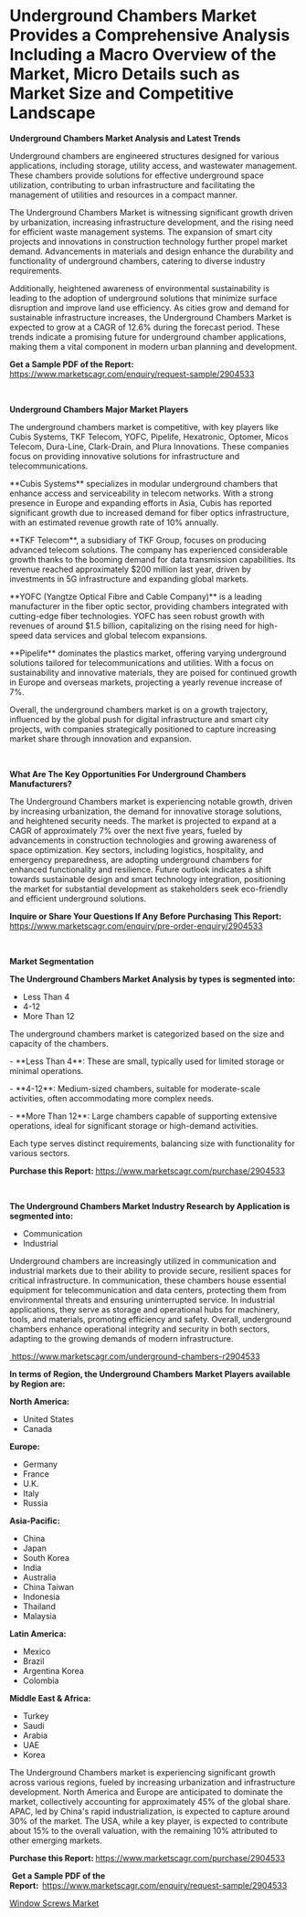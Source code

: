 <p><h1>Underground Chambers Market Provides a Comprehensive Analysis Including a Macro Overview of the Market, Micro Details such as Market Size and Competitive Landscape</h1></p><p><strong>Underground Chambers Market Analysis and Latest Trends</strong></p>
<p><p>Underground chambers are engineered structures designed for various applications, including storage, utility access, and wastewater management. These chambers provide solutions for effective underground space utilization, contributing to urban infrastructure and facilitating the management of utilities and resources in a compact manner. </p><p>The Underground Chambers Market is witnessing significant growth driven by urbanization, increasing infrastructure development, and the rising need for efficient waste management systems. The expansion of smart city projects and innovations in construction technology further propel market demand. Advancements in materials and design enhance the durability and functionality of underground chambers, catering to diverse industry requirements.</p><p>Additionally, heightened awareness of environmental sustainability is leading to the adoption of underground solutions that minimize surface disruption and improve land use efficiency. As cities grow and demand for sustainable infrastructure increases, the Underground Chambers Market is expected to grow at a CAGR of 12.6% during the forecast period. These trends indicate a promising future for underground chamber applications, making them a vital component in modern urban planning and development.</p></p>
<p><strong>Get a Sample PDF of the Report:&nbsp;</strong> <a href="https://www.marketscagr.com/enquiry/request-sample/2904533?utm_campaign=3195&utm_medium=2&utm_source=Github&utm_content=ia&utm_term=12032025&utm_id=underground-chambers">https://www.marketscagr.com/enquiry/request-sample/2904533</a></p>
<p>&nbsp;</p>
<p><strong>Underground Chambers Major Market Players</strong></p>
<p><p>The underground chambers market is competitive, with key players like Cubis Systems, TKF Telecom, YOFC, Pipelife, Hexatronic, Optomer, Micos Telecom, Dura-Line, Clark-Drain, and Plura Innovations. These companies focus on providing innovative solutions for infrastructure and telecommunications.</p><p>**Cubis Systems** specializes in modular underground chambers that enhance access and serviceability in telecom networks. With a strong presence in Europe and expanding efforts in Asia, Cubis has reported significant growth due to increased demand for fiber optics infrastructure, with an estimated revenue growth rate of 10% annually.</p><p>**TKF Telecom**, a subsidiary of TKF Group, focuses on producing advanced telecom solutions. The company has experienced considerable growth thanks to the booming demand for data transmission capabilities. Its revenue reached approximately $200 million last year, driven by investments in 5G infrastructure and expanding global markets.</p><p>**YOFC (Yangtze Optical Fibre and Cable Company)** is a leading manufacturer in the fiber optic sector, providing chambers integrated with cutting-edge fiber technologies. YOFC has seen robust growth with revenues of around $1.5 billion, capitalizing on the rising need for high-speed data services and global telecom expansions.</p><p>**Pipelife** dominates the plastics market, offering varying underground solutions tailored for telecommunications and utilities. With a focus on sustainability and innovative materials, they are poised for continued growth in Europe and overseas markets, projecting a yearly revenue increase of 7%.</p><p>Overall, the underground chambers market is on a growth trajectory, influenced by the global push for digital infrastructure and smart city projects, with companies strategically positioned to capture increasing market share through innovation and expansion.</p></p>
<p>&nbsp;</p>
<p><strong>What Are The Key Opportunities For Underground Chambers Manufacturers?</strong></p>
<p><p>The Underground Chambers market is experiencing notable growth, driven by increasing urbanization, the demand for innovative storage solutions, and heightened security needs. The market is projected to expand at a CAGR of approximately 7% over the next five years, fueled by advancements in construction technologies and growing awareness of space optimization. Key sectors, including logistics, hospitality, and emergency preparedness, are adopting underground chambers for enhanced functionality and resilience. Future outlook indicates a shift towards sustainable design and smart technology integration, positioning the market for substantial development as stakeholders seek eco-friendly and efficient underground solutions.</p></p>
<p><strong>Inquire or Share Your Questions If Any Before Purchasing This Report:</strong> <a href="https://www.marketscagr.com/enquiry/pre-order-enquiry/2904533?utm_campaign=3195&utm_medium=2&utm_source=Github&utm_content=ia&utm_term=12032025&utm_id=underground-chambers">https://www.marketscagr.com/enquiry/pre-order-enquiry/2904533</a></p>
<p>&nbsp;</p>
<p><strong>Market Segmentation</strong></p>
<p><strong>The Underground Chambers Market Analysis by types is segmented into:</strong></p>
<p><ul><li>Less Than 4</li><li>4-12</li><li>More Than 12</li></ul></p>
<p><p>The underground chambers market is categorized based on the size and capacity of the chambers. </p><p>- **Less Than 4**: These are small, typically used for limited storage or minimal operations. </p><p>- **4-12**: Medium-sized chambers, suitable for moderate-scale activities, often accommodating more complex needs. </p><p>- **More Than 12**: Large chambers capable of supporting extensive operations, ideal for significant storage or high-demand activities. </p><p>Each type serves distinct requirements, balancing size with functionality for various sectors.</p></p>
<p><strong>Purchase this Report:&nbsp;</strong><a href="https://www.marketscagr.com/purchase/2904533?utm_campaign=3195&utm_medium=2&utm_source=Github&utm_content=ia&utm_term=12032025&utm_id=underground-chambers">https://www.marketscagr.com/purchase/2904533</a></p>
<p>&nbsp;</p>
<p><strong>The Underground Chambers Market Industry Research by Application is segmented into:</strong></p>
<p><ul><li>Communication</li><li>Industrial</li></ul></p>
<p><p>Underground chambers are increasingly utilized in communication and industrial markets due to their ability to provide secure, resilient spaces for critical infrastructure. In communication, these chambers house essential equipment for telecommunication and data centers, protecting them from environmental threats and ensuring uninterrupted service. In industrial applications, they serve as storage and operational hubs for machinery, tools, and materials, promoting efficiency and safety. Overall, underground chambers enhance operational integrity and security in both sectors, adapting to the growing demands of modern infrastructure.</p></p>
<p><a href="https://www.marketscagr.com/underground-chambers-r2904533?utm_campaign=3195&utm_medium=2&utm_source=Github&utm_content=ia&utm_term=12032025&utm_id=underground-chambers">&nbsp;https://www.marketscagr.com/underground-chambers-r2904533</a></p>
<p><strong>In terms of Region, the Underground Chambers Market Players available by Region are:</strong></p>
<p>
    <p> <strong> North America: </strong>
        <ul>
            <li>United States</li>
            <li>Canada</li>
        </ul>
        </p> 
    <p> <strong> Europe: </strong>
        <ul>
            <li>Germany</li>
            <li>France</li>
            <li>U.K.</li>
            <li>Italy</li>
            <li>Russia</li>
        </ul>
        </p> 
    <p> <strong> Asia-Pacific: </strong>
        <ul>
            <li>China</li>
            <li>Japan</li>
            <li>South Korea</li>
            <li>India</li>
            <li>Australia</li>
            <li>China Taiwan</li>
            <li>Indonesia</li>
            <li>Thailand</li>
            <li>Malaysia</li>
        </ul>
        </p> 
    <p> <strong> Latin America: </strong>
        <ul>
            <li>Mexico</li>
            <li>Brazil</li>
            <li>Argentina Korea</li>
            <li>Colombia</li>
        </ul>
        </p> 
    <p> <strong> Middle East & Africa: </strong>
        <ul>
            <li>Turkey</li>
            <li>Saudi</li>
            <li>Arabia</li>
            <li>UAE</li>
            <li>Korea</li>
        </ul>
    </p>
    </p>
<p><p>The Underground Chambers market is experiencing significant growth across various regions, fueled by increasing urbanization and infrastructure development. North America and Europe are anticipated to dominate the market, collectively accounting for approximately 45% of the global share. APAC, led by China's rapid industrialization, is expected to capture around 30% of the market. The USA, while a key player, is expected to contribute about 15% to the overall valuation, with the remaining 10% attributed to other emerging markets.</p></p>
<p><strong>Purchase this Report: </strong><a href="https://www.marketscagr.com/purchase/2904533?utm_campaign=3195&utm_medium=2&utm_source=Github&utm_content=ia&utm_term=12032025&utm_id=underground-chambers">https://www.marketscagr.com/purchase/2904533</a></p>
<p>&nbsp;<strong>Get a Sample PDF of the Report:&nbsp;&nbsp;</strong><a href="https://www.marketscagr.com/enquiry/request-sample/2904533?utm_campaign=3195&utm_medium=2&utm_source=Github&utm_content=ia&utm_term=12032025&utm_id=underground-chambers">https://www.marketscagr.com/enquiry/request-sample/2904533</a></p>
<p><strong></strong></p>
<p><p><a href="https://github.com/kirstejuvet/Market-Research-Report-List-1/blob/main/window-screws-market.md?utm_campaign=3195&utm_medium=2&utm_source=Github&utm_content=ia&utm_term=12032025&utm_id=underground-chambers">Window Screws Market</a></p></p>